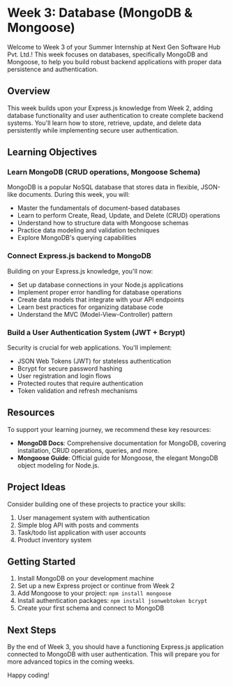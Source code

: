 
# Week 3: Database (MongoDB \& Mongoose)

Welcome to Week 3 of your Summer Internship at Next Gen Software Hub Pvt. Ltd.! This week focuses on databases, specifically MongoDB and Mongoose, to help you build robust backend applications with proper data persistence and authentication.

## Overview

This week builds upon your Express.js knowledge from Week 2, adding database functionality and user authentication to create complete backend systems. You'll learn how to store, retrieve, update, and delete data persistently while implementing secure user authentication.

## Learning Objectives

### Learn MongoDB (CRUD operations, Mongoose Schema)

MongoDB is a popular NoSQL database that stores data in flexible, JSON-like documents. During this week, you will:

- Master the fundamentals of document-based databases
- Learn to perform Create, Read, Update, and Delete (CRUD) operations
- Understand how to structure data with Mongoose schemas
- Practice data modeling and validation techniques
- Explore MongoDB's querying capabilities


### Connect Express.js backend to MongoDB

Building on your Express.js knowledge, you'll now:

- Set up database connections in your Node.js applications
- Implement proper error handling for database operations
- Create data models that integrate with your API endpoints
- Learn best practices for organizing database code
- Understand the MVC (Model-View-Controller) pattern


### Build a User Authentication System (JWT + Bcrypt)

Security is crucial for web applications. You'll implement:

- JSON Web Tokens (JWT) for stateless authentication
- Bcrypt for secure password hashing
- User registration and login flows
- Protected routes that require authentication
- Token validation and refresh mechanisms


## Resources

To support your learning journey, we recommend these key resources:

- **MongoDB Docs**: Comprehensive documentation for MongoDB, covering installation, CRUD operations, queries, and more.
- **Mongoose Guide**: Official guide for Mongoose, the elegant MongoDB object modeling for Node.js.


## Project Ideas

Consider building one of these projects to practice your skills:

1. User management system with authentication
2. Simple blog API with posts and comments
3. Task/todo list application with user accounts
4. Product inventory system

## Getting Started

1. Install MongoDB on your development machine
2. Set up a new Express project or continue from Week 2
3. Add Mongoose to your project: `npm install mongoose`
4. Install authentication packages: `npm install jsonwebtoken bcrypt`
5. Create your first schema and connect to MongoDB

## Next Steps

By the end of Week 3, you should have a functioning Express.js application connected to MongoDB with user authentication. This will prepare you for more advanced topics in the coming weeks.

Happy coding!

